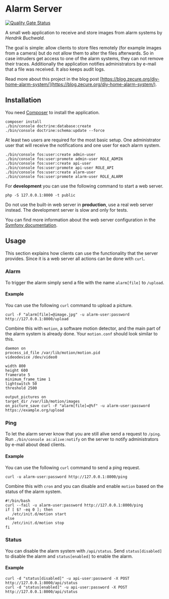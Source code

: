 Alarm Server
============

[![Quality Gate Status](https://sonarcloud.io/api/project_badges/measure?project=zecure_alarm-server&metric=alert_status)](https://sonarcloud.io/dashboard?id=zecure_alarm-server)

A small web application to receive and store images from alarm systems by *Hendrik Buchwald*.

The goal is simple: allow clients to store files remotely (for example images from a camera) but do not allow them to alter the files afterwards.
So in case intruders get access to one of the alarm systems, they can not remove their traces.
Additionally the application notifies administrators by e-mail that a file was received. It also keeps audit logs.

Read more about this project in the blog post [https://blog.zecure.org/diy-home-alarm-system/](https://blog.zecure.org/diy-home-alarm-system/).

## Installation
You need [Composer](https://getcomposer.org/) to install the application.

    composer install
    ./bin/console doctrine:database:create 
    ./bin/console doctrine:schema:update --force 

At least two users are required for the most basic setup. One administrator user that will receive the notifications and one user for each alarm system.

    ./bin/console fos:user:create admin-user
    ./bin/console fos:user:promote admin-user ROLE_ADMIN
    ./bin/console fos:user:create api-user
    ./bin/console fos:user:promote api-user ROLE_API
    ./bin/console fos:user:create alarm-user
    ./bin/console fos:user:promote alarm-user ROLE_ALARM

For **development** you can use the following command to start a web server.
```
php -S 127.0.0.1:8000 -t public
```

Do not use the built-in web server in **production**, use a real web server instead. The development server is slow and only for tests.

You can find more information about the web server configuration in the [Symfony documentation](https://symfony.com/doc/4.0/setup/web_server_configuration.html).

## Usage
This section explains how clients can use the functionality that the server provides. Since it is a web server all
actions can be done with `curl`.

### Alarm
To trigger the alarm simply send a file with the name `alarm[file]` to `/upload`.

#### Example
You can use the following `curl` command to upload a picture.
```
curl -F "alarm[file]=@image.jpg" -u alarm-user:password http://127.0.0.1:8000/upload
```

Combine this with `motion`, a software motion detector, and the main part of the alarm system is already done.
Your `motion.conf` should look similar to this.
```
daemon on
process_id_file /var/lib/motion/motion.pid
videodevice /dev/video0

width 800
height 600
framerate 5
minimum_frame_time 1
lightswitch 50
threshold 2500

output_pictures on
target_dir /var/lib/motion/images
on_picture_save curl -F "alarm[file]=@%f" -u alarm-user:password https://example.org/upload
```

### Ping
To let the alarm server know that you are still alive send a request to `/ping`. Run `./bin/console as:alive:notify`
on the server to notify administrators by e-mail about dead clients.

#### Example
You can use the following `curl` command to send a ping request.
```
curl -u alarm-user:password http://127.0.0.1:8000/ping
```

Combine this with `cron` and you can disable and enable `motion` based on the status of the alarm system.

```
#!/bin/bash
curl --fail -u alarm-user:password http://127.0.0.1:8000/ping
if [ $? -eq 0 ]; then
   /etc/init.d/motion start
else
   /etc/init.d/motion stop
fi
```

### Status
You can disable the alarm system with `/api/status`. Send `status[disabled]` to disable the alarm and `status[enabled]` to enable the alarm.

#### Example
```
curl -d "status[disabled]" -u api-user:password -X POST http://127.0.0.1:8000/api/status
curl -d "status[enabled]" -u api-user:password -X POST http://127.0.0.1:8000/api/status
```
